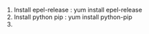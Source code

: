 1. Install epel-release : yum install epel-release
2. Install python pip : yum install python-pip
3. 

